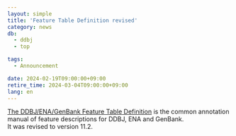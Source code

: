 ```yaml
---
layout: simple
title: 'Feature Table Definition revised'
category: news
db:
  - ddbj
  - top

tags:
  - Announcement

date: 2024-02-19T09:00:00+09:00
retire_time: 2024-03-04T09:00:00+09:00
lang: en
---
```


<a href="/ddbj/feature-table-e.html">The DDBJ/ENA/GenBank Feature Table Definition</a> is 
the common annotation manual of feature descriptions for DDBJ, ENA and GenBank.    
It was revised to version 11.2.
